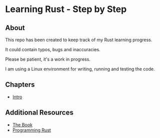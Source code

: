 # Learning Rust - Step by Step
## About
This repo has been created to keep track of my Rust learning progress.

It could contain typos, bugs and inaccuracies. 

Please be patient, it's a work in progress.

I am using a Linux environment for writing, running and testing the code.

## Chapters
* [Intro](./chapters/1-intro.md)

## Additional Resources
* [The Book](https://github.com/rust-lang/book)
* [Programming Rust](https://github.com/ProgrammingRust)